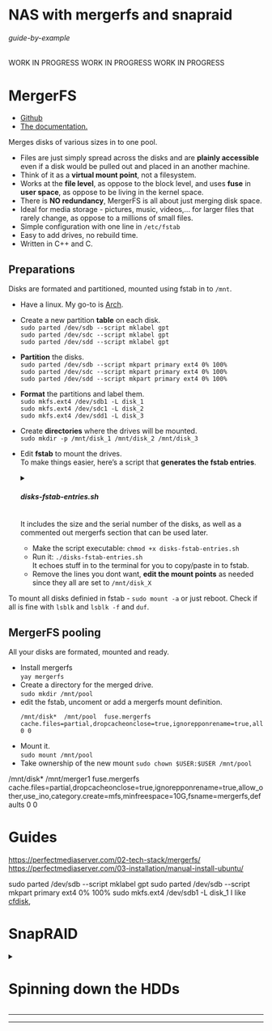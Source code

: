# NAS with mergerfs and snapraid

###### guide-by-example

WORK IN PROGRESS WORK IN PROGRESS WORK IN PROGRESS

# MergerFS

* [Github](https://github.com/trapexit/mergerfs)
* [The documentation.](https://trapexit.github.io/mergerfs/)

Merges disks of various sizes in to one pool.<br>

* Files are just simply spread across the disks and are **plainly accessible**
  even if a disk would be pulled out and placed in an another machine.
* Think of it as a **virtual mount point**, not a filesystem.
* Works at the **file level**, as oppose to the block level, and uses **fuse**
  in **user space**, as oppose to be living in the kernel space.
* There is **NO redundancy**, MergerFS is all about just merging disk space.
* Ideal for media storage - pictures, music, videos,... 
  for larger files that rarely change, as oppose to a millions of small files.
* Simple configuration with one line in `/etc/fstab`
* Easy to add drives, no rebuild time.
* Written in C++ and C.

## Preparations

Disks are formated and partitioned, mounted using fstab in to `/mnt`.

* Have a linux. My go-to is [Arch](https://github.com/DoTheEvo/ansible-arch).
* Create a new partition **table** on each disk.<br>
  `sudo parted /dev/sdb --script mklabel gpt`<br>
  `sudo parted /dev/sdc --script mklabel gpt`<br>
  `sudo parted /dev/sdd --script mklabel gpt`<br>
* **Partition** the disks.<br>
  `sudo parted /dev/sdb --script mkpart primary ext4 0% 100%`<br>
  `sudo parted /dev/sdc --script mkpart primary ext4 0% 100%`<br>
  `sudo parted /dev/sdd --script mkpart primary ext4 0% 100%`<br>
* **Format** the partitions and label them.<br>
  `sudo mkfs.ext4 /dev/sdb1 -L disk_1`<br>
  `sudo mkfs.ext4 /dev/sdc1 -L disk_2`<br>
  `sudo mkfs.ext4 /dev/sdd1 -L disk_3`<br>
* Create **directories** where the drives will be mounted.<br>
  `sudo mkdir -p /mnt/disk_1 /mnt/disk_2 /mnt/disk_3`
* Edit **fstab** to mount the drives.<br>
  To make things easier, here’s a script that **generates the fstab entries**.<br>
  
  <details>
  <summary><h5>disks-fstab-entries.sh</h5></summary>
  
  ```bash
  #!/usr/bin/env bash
  # Generates a nicely formatted fstab for ext4 partitions and a MergerFS pool
  # Includes size and serial number for reference

  echo "# ======================================================"
  echo "# Individual ext4 disks"
  echo "# ======================================================"
  echo

  # Loop over all partitions with ext4
  lsblk -ln -o NAME,UUID,FSTYPE,SIZE,PKNAME | while read name uuid fstype size pkname; do
      if [ "$fstype" = "ext4" ]; then
          serial=$(lsblk -dn -o SERIAL /dev/$pkname 2>/dev/null)
          echo "# $name ($size, SN: ${serial:-unknown})"
          echo "UUID=$uuid /mnt/disk_X $fstype defaults,nofail,errors=remount-ro 0 2"
          echo
      fi
  done

  echo "# ======================================================"
  echo "# MergerFS pool combining the above disks"
  echo "# ======================================================"
  echo
  echo "# /mnt/disk_* /mnt/pool fuse.mergerfs defaults,allow_other,use_ino,category.create=epmfs 0 0"
  ```

  </details>

  It includes the size and the serial number of the disks,
  as well as a commented out mergerfs section that can be used later.
  * Make the script executable: `chmod +x disks-fstab-entries.sh`
  * Run it: `./disks-fstab-entries.sh`<br>
    It echoes stuff in to the terminal for you to copy/paste in to fstab.
  * Remove the lines you dont want, **edit the mount points** as needed
  since they all are set to `/mnt/disk_X` 

To mount all disks definied in fstab - `sudo mount -a` or just reboot.
Check if all is fine with `lsblk` and `lsblk -f` and `duf`.


## MergerFS pooling

All your disks are formated, mounted and ready.

* Install mergerfs<br>
  `yay mergerfs`
* Create a directory for the merged drive.<br>
  `sudo mkdir /mnt/pool`<br>
* edit the fstab, uncoment or add a mergerfs mount definition.<br>
  ```
  /mnt/disk*  /mnt/pool  fuse.mergerfs cache.files=partial,dropcacheonclose=true,ignorepponrename=true,allow_other,use_ino,category.create=epmfs,minfreespace=10G,fsname=mergerfs,defaults 0 0
  ```
* Mount it.<br>
  `sudo mount /mnt/pool`
* Take ownership of the new mount `sudo chown $USER:$USER /mnt/pool`<br>



/mnt/disk*  /mnt/merger1  fuse.mergerfs cache.files=partial,dropcacheonclose=true,ignorepponrename=true,allow_other,use_ino,category.create=mfs,minfreespace=10G,fsname=mergerfs,defaults 0 0

# Guides

https://perfectmediaserver.com/02-tech-stack/mergerfs/
https://perfectmediaserver.com/03-installation/manual-install-ubuntu/



sudo parted /dev/sdb --script mklabel gpt
sudo parted /dev/sdb --script mkpart primary ext4 0% 100%
sudo mkfs.ext4 /dev/sdb1 -L disk_1
I like [cfdisk](https://i.imgur.com/6iwjRHE.mp4),

# SnapRAID

<details>
<summary><h1>Spinning down the HDDs</h1></summary>

![spindown-gif](https://i.imgur.com/QrhQWQc.gif)

Saves \~3W of power per disk, heat, wear and noise,... but the first time
accessing the storage takes \~10 seconds..

Unformated drives plugged will likely spin down on their own by their firmware,
but once mounted most distros do not spin down HDDs unless some configuration
is done.

What's required:

* Install `hdparm`
* Crete a new systemd service that on boot executes `hdparm -S 244`
  for every HDD.<br>
  Note that `244` [means](https://linux.die.net/man/8/hdparm) 2 hours.

`/etc/systemd/system/hdds-spindown-enabled.service`
```
[Unit]
Description=Enable spindown for all HDDs after 2 hours idle
After=local-fs.target systemd-udev-settle.service

[Service]
Type=oneshot
ExecStart=/bin/sh -c 'for d in /sys/block/sd*; do [ "$(cat $d/queue/rotational)" -eq 1 ] && /usr/bin/hdparm -S 244 /dev/$(basename $d); done'

[Install]
WantedBy=multi-user.target
```

Enable the service<br>
`sudo systemctl enable --now hdds-spindown-enabled.service`

Be aware, freshly formated ext4 disks finish their initialization
in the background. Kernel runs `ext4lazyinit` process that zeroes inodes
and disks can be heard chirping and doing something even when there should be
no activity. Though also disks firmware might be doing stuff on its own occasionally.

* A command showing the spindown state of every drive:<br>
  `for d in /dev/sd[a-z]; do echo -n "$d: "; sudo hdparm -C "$d" | grep state; done`
* See disks activity:<br>
  `sudo iotop -ao`<br>
  `sudo blktrace -d /dev/sdd -o - | blkparse -i -`

### Monitoring spindowns and spinups

* Create the logging script in `/opt/disks-spin-logger.sh`<br>
  <details>
  <summary><h5>disks-spin-logger.sh</h5></summary>
  ```bash
  #!/bin/bash
  LOGFILE="/var/log/disks-spin.log"
  STATEFILE="/var/lib/disks-spin.state"
  SUMMARY="/var/log/disks-spin-summary.log"
  DATE=$(date +"%Y-%m-%d %H:%M:%S")
  DAY=$(date +"%Y-%m-%d")

  mkdir -p /var/lib

  for dev in /dev/sd[a-z]; do
      CURR_STATE=$(hdparm -C "$dev" 2>/dev/null | awk '/drive state/ {print $NF}')
      [[ -z "$CURR_STATE" ]] && continue  # skip if no result

      PREV_STATE=$(awk -v d="$dev" '$1==d {print $2}' "$STATEFILE" 2>/dev/null)

      if [[ "$CURR_STATE" != "$PREV_STATE" ]]; then
          echo "$DATE $dev $CURR_STATE" >> "$LOGFILE"

          # count spinups / spindowns
          case "$CURR_STATE" in
              active*|idle*)  # matches "active", "active/idle", "idle"
                  EVENT="SPINUP"
                  ;;
              standby)
                  EVENT="SPINDOWN"
                  ;;
              *)
                  EVENT=""
                  ;;
          esac

          if [[ -n "$EVENT" ]]; then
              # Update summary: device + day + counters
              awk -v dev="$dev" -v day="$DAY" -v event="$EVENT" '
                  BEGIN {found=0}
                  {
                      if ($1==day && $2==dev) {
                          if (event=="SPINUP")   $3++
                          if (event=="SPINDOWN") $4++
                          found=1
                      }
                      print
                  }
                  END {
                      if (!found) {
                          up=(event=="SPINUP")?1:0
                          down=(event=="SPINDOWN")?1:0
                          print day, dev, up, down
                      }
                  }
              ' "$SUMMARY" 2>/dev/null > "$SUMMARY.tmp"
              mv "$SUMMARY.tmp" "$SUMMARY"

              if ! grep -q "^DATE" "$SUMMARY"; then
                  sed -i '1iDATE DEVICE SPINUPS SPINDOWNS' "$SUMMARY"
              fi

          fi

          # update state file
          grep -v "^$dev " "$STATEFILE" 2>/dev/null > "$STATEFILE.tmp"
          echo "$dev $CURR_STATE" >> "$STATEFILE.tmp"
          mv "$STATEFILE.tmp" "$STATEFILE"
      fi
  done
  ```
* Make the script executable: `chmod +x disks-spin-logger.sh`
* create a systemd unit file and a timer file in `/etc/systemd/system/`.

  `disks-spin-logger.service`
  ```bash
  [Unit]
  Description=Log disks spin state

  [Service]
  Type=oneshot
  ExecStart=/opt/disks-spin-logger.sh
  ```

  `disks-spin-logger.timer`
  ```bash
  [Unit]
  Description=Run disks spin logger periodically

  [Timer]
  OnBootSec=1min
  OnUnitActiveSec=5min
  AccuracySec=10s
  Persistent=true

  [Install]
  WantedBy=timers.target
  ```

* enable the timer<br>
  `sudo systemctl enable --now disks-spin-logger.timer`

The log files will be in `/var/log/`

  * `disks-spin.log` - state of every disk at the check interval.
  * `disks-spin-summary.log` - total number of spin downs and ups per day

#### logrotate

To prevent growth of the log files.

* install `logrotate`
* create a config file<br>
  `/etc/logrotate.d/disks-spin`
  ```bash
  /var/log/disks-spin*.log {
      size 20M
      rotate 1
      missingok
      notifempty
      create
  }
  ```
Can do dry run to see what it would do `sudo logrotate -d /etc/logrotate.conf`
</details>

---
---
